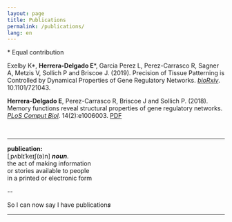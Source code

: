 ```yaml
---
layout: page
title: Publications
permalink: /publications/
lang: en
---
```


\* Equal contribution

Exelby K\*, **Herrera-Delgado E**\*, Garcia Perez L, Perez-Carrasco R, Sagner A, Metzis V, Sollich P and Briscoe J. (2019). Precision of Tissue Patterning is Controlled by Dynamical Properties of Gene Regulatory Networks. [*bioRxiv*](https://doi.org/10.1101/721043). 10.1101/721043.

**Herrera-Delgado E**, Perez-Carrasco R, Briscoe J and Sollich P. (2018). Memory functions reveal structural properties of gene regulatory networks. [*PLoS Comput Biol*](https://doi.org/10.1371/journal.pcbi.1006003). 14(2):e1006003. [PDF]({{edgar-hd.github.io}}/assets/papers/journal.pcbi.1006003.pdf)


<br/>


---

**publication:**<br/>
[ˌpʌblɪˈkeɪʃ(ə)n] ***noun***.<br/>
the act of making information<br/>
or stories available to people<br/>
in a printed or electronic form

--

So I can now say I have publication***s***

---